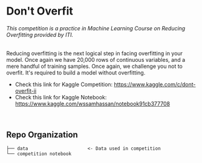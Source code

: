 # Don't Overfit
###### This competition is a practice in Machine Learning Course on Reducing Overfitting provided by ITI. <br>
Reducing overfitting is the next logical step in facing overfitting in your model. Once again we have 20,000 rows of continuous variables, and a mere handful of training samples. Once again, we challenge you not to overfit. It's required to build a model without overfitting.

- Check this link for Kaggle Competition: https://www.kaggle.com/c/dont-overfit-ii
- Check this link for Kaggle Notebook: https://www.kaggle.com/wssamhassan/notebook91cb377708
<br>

## Repo Organization

    ├── data                      <- Data used in competition
    └── competition notebook
